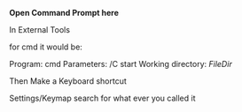 **Open Command Prompt here**

In External Tools

for cmd it would be:

  Program: cmd
  Parameters: /C start
  Working directory: $FileDir$

Then Make a Keyboard shortcut

Settings/Keymap search for what ever you called it